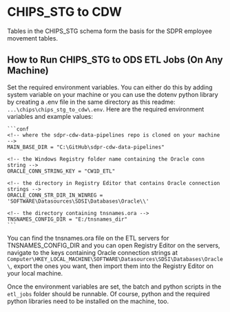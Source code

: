 # CHIPS_STG to CDW
Tables in the CHIPS_STG schema form the basis for the SDPR employee movement tables. 

## How to Run CHIPS_STG to ODS ETL Jobs (On Any Machine)
Set the required environment variables. You can either do this by adding system variable on your machine or you can use the dotenv python library by creating a .env file in the same directory as this readme: `...\chips\chips_stg_to_cdw\.env`. Here are the required environment variables and example values: 

    ```conf
    <!-- where the sdpr-cdw-data-pipelines repo is cloned on your machine -->
    MAIN_BASE_DIR = "C:\GitHub\sdpr-cdw-data-pipelines"

    <!-- the Windows Registry folder name containing the Oracle conn string -->
    ORACLE_CONN_STRING_KEY = "CW1D_ETL"

    <!-- the directory in Registry Editor that contains Oracle connection strings -->
    ORACLE_CONN_STR_DIR_IN_WINREG = 'SOFTWARE\Datasources\SDSI\Databases\Oracle\\'

    <!-- the directory containing tnsnames.ora -->
    TNSNAMES_CONFIG_DIR = "E:/tnsnames_dir"
    ```

You can find the tnsnames.ora file on the ETL servers for TNSNAMES_CONFIG_DIR and you can open Registry Editor on the servers, navigate to the keys containing Oracle connection strings at `Computer\HKEY_LOCAL_MACHINE\SOFTWARE\Datasources\SDSI\Databases\Oracle\`, export the ones you want, then import them into the Registry Editor on your local machine.

Once the environment variables are set, the batch and python scripts in the `etl_jobs` folder should be runnable. Of course, python and the required python libraries need to be installed on the machine, too.